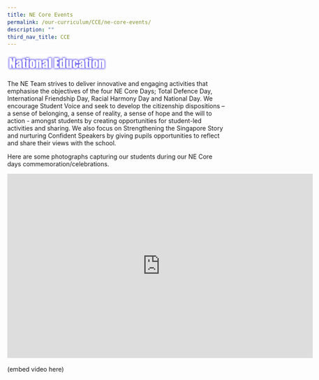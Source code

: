 ```yaml
---
title: NE Core Events
permalink: /our-curriculum/CCE/ne-core-events/
description: ""
third_nav_title: CCE
---
```

<img style="width:45%" src="/images/ntledn.png">

The NE Team strives to deliver innovative and engaging activities that emphasise the objectives of the four NE Core Days; Total Defence Day, International Friendship Day, Racial Harmony Day and National Day. We encourage Student Voice and seek to develop the citizenship dispositions – a sense of belonging, a sense of reality, a sense of hope and the will to action - amongst students by creating opportunities for student-led activities and sharing. We also focus on Strengthening the Singapore Story and nurturing Confident Speakers by giving pupils opportunities to reflect and share their views with the school.

  

Here are some photographs capturing our students during our NE Core days commemoration/celebrations.


<center><iframe allowfullscreen="true" height="422" width="700" frameborder="0" src="https://docs.google.com/presentation/d/e/2PACX-1vRSjPseI68gpPOql5O9dhYqe2GeTMznbEt9iLAhYP7XUmUAvwKqSwf_-Uqwtkjsp3vc0U61jlGISWjl/embed?start=false&amp;loop=false&amp;delayms=3000"></iframe></center>


(embed video here)